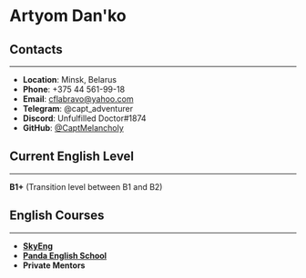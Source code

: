 # Artyom Dan'ko
## Contacts
***

* **Location**: Minsk, Belarus
* **Phone**: +375 44 561-99-18
* **Email**: cflabravo@yahoo.com
* **Telegram**: @capt_adventurer
* **Discord**: Unfulfilled Doctor#1874
* **GitHub**: [@CaptMelancholy](https://github.com/CaptMelancholy)


## Current English Level
***
**B1+** (Transition level between B1 and B2)

## English Courses
***

* **[SkyEng](https://skyeng.ru/)**
* **[Panda English School](https://panda-school.by/)**
* **Private Mentors**